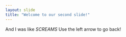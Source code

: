 ```yaml
---
layout: slide
title: "Welcome to our second slide!"
---
```

And I was like *SCREAMS*
Use the left arrow to go back!

